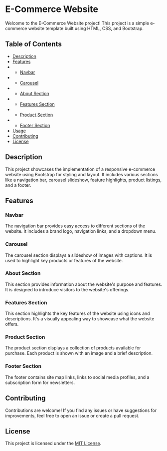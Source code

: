 # E-Commerce Website

Welcome to the E-Commerce Website project! This project is a simple e-commerce website template built using HTML, CSS, and Bootstrap.

## Table of Contents

- [Description](#description)
- [Features](#features)
- - [Navbar](#navbar)
- - [Carousel](#carousel)
- - [About Section](#about-section)
- - [Features Section](#features-section)
- - [Product Section](#product-section)
- - [Footer Section](#footer-section)
- [Usage](#usage)
- [Contributing](#contributing)
- [License](#license)

## Description

This project showcases the implementation of a responsive e-commerce website using Bootstrap for styling and layout. It includes various sections like a navigation bar, carousel slideshow, feature highlights, product listings, and a footer.

## Features

### Navbar

The navigation bar provides easy access to different sections of the website. It includes a brand logo, navigation links, and a dropdown menu.

### Carousel

The carousel section displays a slideshow of images with captions. It is used to highlight key products or features of the website.

### About Section

This section provides information about the website's purpose and features. It is designed to introduce visitors to the website's offerings.

### Features Section

This section highlights the key features of the website using icons and descriptions. It's a visually appealing way to showcase what the website offers.

### Product Section

The product section displays a collection of products available for purchase. Each product is shown with an image and a brief description.

### Footer Section

The footer contains site map links, links to social media profiles, and a subscription form for newsletters.


## Contributing

Contributions are welcome! If you find any issues or have suggestions for improvements, feel free to open an issue or create a pull request.

## License

This project is licensed under the [MIT License](LICENSE).
